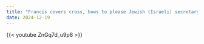 ```yaml
---
title: "Francis covers cross, bows to please Jewish (Israeli) secretary"
date: 2024-12-19
---
```


{{< youtube ZnGq7d_u9p8 >}}
